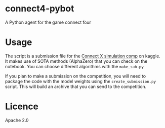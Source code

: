 # connect4-pybot
A Python agent for the game connect four

# Usage 

The script is a submission file for the [Connect X simulation comp](https://www.kaggle.com/c/connectx/overview) on kaggle. 
It makes use of SOTA methods (AlphaZero) that you can check on the notebook. You can choose different algorithms with the `make_sub.py`


If you plan to make a submission on the competition, you will need to package the code with the model weights using the `create_submission.py` script. This will build an archive that you can send to the competition.

# Licence
Apache 2.0
